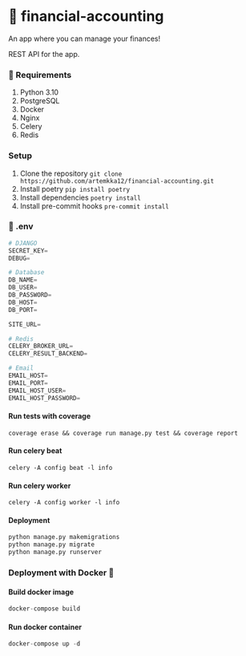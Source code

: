 # 📱 financial-accounting

An app where you can manage your finances!

REST API for the app.

### 📝 Requirements

1. Python 3.10
2. PostgreSQL
3. Docker
4. Nginx
5. Celery
6. Redis

### Setup

1. Clone the repository ```git clone https://github.com/artemkka12/financial-accounting.git```
2. Install poetry ```pip install poetry```
3. Install dependencies ```poetry install```
4. Install pre-commit hooks ```pre-commit install```

### 🔧 .env

```python
# DJANGO
SECRET_KEY=
DEBUG=

# Database
DB_NAME=
DB_USER=
DB_PASSWORD=
DB_HOST=
DB_PORT=

SITE_URL=

# Redis
CELERY_BROKER_URL=
CELERY_RESULT_BACKEND=

# Email
EMAIL_HOST=
EMAIL_PORT=
EMAIL_HOST_USER=
EMAIL_HOST_PASSWORD=
```

#### Run tests with coverage

```
coverage erase && coverage run manage.py test && coverage report
```

#### Run celery beat

```
celery -A config beat -l info
```

#### Run celery worker

```
celery -A config worker -l info
```

#### Deployment

``` python
python manage.py makemigrations
python manage.py migrate
python manage.py runserver
```

### Deployment with Docker 🐳

#### Build docker image

``` python
docker-compose build
```

#### Run docker container

``` python
docker-compose up -d
```
